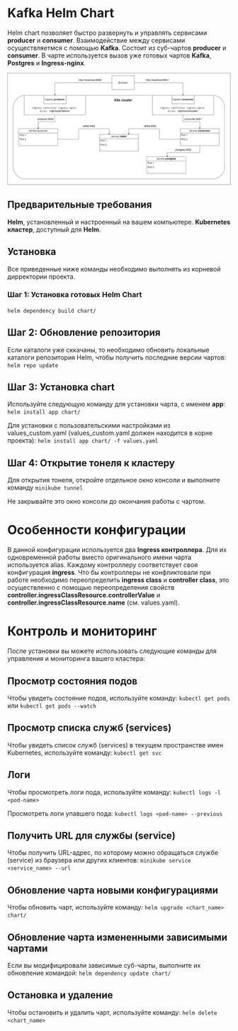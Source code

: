 # Kafka Helm Chart

Helm chart позволяет быстро развернуть и управлять сервисами **producer** и **consumer**.
Взаимодействие между сервисами осуществляетмся с помощью **Kafka**. Состоит из суб-чартов **producer**
и **consumer**. В чарте используется вызов уже готовых чартов **Kafka**, **Postgres** и **Ingress-nginx**.

![Cтруктура приложения в кластере K8s.png](..%2Fdocs%2FC%D1%82%D1%80%D1%83%D0%BA%D1%82%D1%83%D1%80%D0%B0%20%D0%BF%D1%80%D0%B8%D0%BB%D0%BE%D0%B6%D0%B5%D0%BD%D0%B8%D1%8F%20%D0%B2%20%D0%BA%D0%BB%D0%B0%D1%81%D1%82%D0%B5%D1%80%D0%B5%20K8s.png)


## Предварительные требования
**Helm**, установленный и настроенный на вашем компьютере.
**Kubernetes кластер**, доступный для **Helm**.

## Установка
Все приведенные ниже команды необходимо выполнять из корневой дирректории проекта.

### Шаг 1: Установка готовых **Helm Chart**
`helm dependency build chart/`

## Шаг 2: Обновление репозитория
Если каталоги уже сккачаны, то необходимо обновить локальные каталоги репозитория Helm, 
чтобы получить последние версии чартов:
`helm repo update`

## Шаг 3: Установка chart
Используйте следующую команду для установки чарта, с именем **app**:
`helm install app chart/`

Для установки с пользовательскими настройками из values_custom.yaml (values_custom.yaml должен находится в корне проекта):
`helm install app chart/ -f values.yaml`

## Шаг 4: Открытие тонеля к кластеру
Для открытия тонеля, откройте отдельное окно консоли и выполните команду
`minikube tunnel`

Не закрывайте это окно консоли до окончания работы с чартом.


# Особенности конфигурации
В данной конфигурации используется два **Ingress контроллера**. Для их одновременной работы вместо оригинального имени чарта
используется alias. Каждому контроллеру соответствует своя конфигурация **ingress**. Что бы контроллеры не конфликтовали
при работе необходимо переопределить **ingress class** и **controller class**, это осуществленно с помощью переопределения 
свойств **controller.ingressClassResource.controllerValue** и **controller.ingressClassResource.name** (см. values.yaml).


# Контроль и мониторинг
После установки вы можете использовать следующие команды для управления и мониторинга вашего кластера:

## Просмотр состояния подов
Чтобы увидеть состояние подов, используйте команду:
`kubectl get pods`
или
`kubectl get pods --watch`

## Просмотр списка служб (services)
Чтобы увидеть список служб (services) в текущем пространстве имен Kubernetes, используйте команду:
`kubectl get svc`

## Логи
Чтобы просмотреть логи пода, используйте команду:
`kubectl logs -l <pod-name>`
 
Просмотреть логи упавшего пода:
`kubectl logs <pod-name> --previous`

## Получить URL для службы (service)
Чтобы получить URL-адрес, по которому можно обращаться службе (service) из браузера или других клиентов:
`minikube service <service_name> --url`

## Обновление чарта новыми конфигурациями
Чтобы обновить чарт, используйте команду:
`helm upgrade <chart_name> chart/`

## Обновление чарта измененными зависимыми чартами
Если вы модифицировали зависимые суб-чарты, выполните их обновление командой: 
`helm dependency update chart/`

## Остановка и удаление
Чтобы остановить и удалить чарт, используйте команду:
`helm delete <chart_name>`
